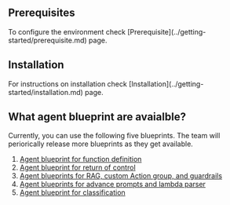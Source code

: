 <h2>Prerequisites</h2>
To configure the environment check [Prerequisite](../getting-started/prerequisite.md) page.

<h2>Installation</h2>
For instructions on installation check [Installation](../getting-started/installation.md) page.

<h2>What agent blueprint are avaialble?</h2>
Currently, you can use the following five blueprints. The team will periorically release more blueprints as they get available.

1. [Agent blueprint for function definition](../using-templates/ag-function-definition.md)
2. [Agent blueprint for return of control](../using-templates/ag-roc.md)
3. [Agent blueprints for RAG, custom Action group, and guardrails](../using-templates/ag-kb-guardrails.md)
4. [Agent blueprints for advance prompts and lambda parser](../using-templates/ag-advance-prompts-parser.md)
5. [Agent blueprint for classification](../using-templates/ag-classification.md)
